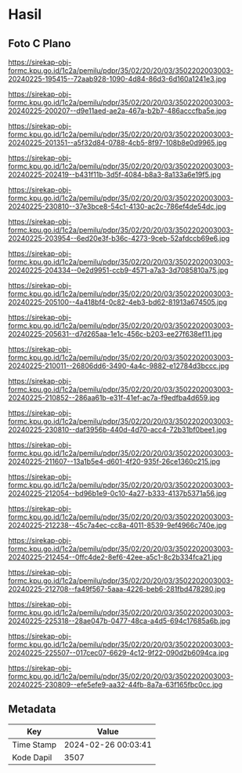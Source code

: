 # Hasil

## Foto C Plano

https://sirekap-obj-formc.kpu.go.id/1c2a/pemilu/pdpr/35/02/20/20/03/3502202003003-20240225-195415--72aab928-1090-4d84-86d3-6d160a1241e3.jpg

https://sirekap-obj-formc.kpu.go.id/1c2a/pemilu/pdpr/35/02/20/20/03/3502202003003-20240225-200207--d9e11aed-ae2a-467a-b2b7-486acccfba5e.jpg

https://sirekap-obj-formc.kpu.go.id/1c2a/pemilu/pdpr/35/02/20/20/03/3502202003003-20240225-201351--a5f32d84-0788-4cb5-8f97-108b8e0d9965.jpg

https://sirekap-obj-formc.kpu.go.id/1c2a/pemilu/pdpr/35/02/20/20/03/3502202003003-20240225-202419--b431f11b-3d5f-4084-b8a3-8a133a6e19f5.jpg

https://sirekap-obj-formc.kpu.go.id/1c2a/pemilu/pdpr/35/02/20/20/03/3502202003003-20240225-230810--37e3bce8-54c1-4130-ac2c-786ef4de54dc.jpg

https://sirekap-obj-formc.kpu.go.id/1c2a/pemilu/pdpr/35/02/20/20/03/3502202003003-20240225-203954--6ed20e3f-b36c-4273-9ceb-52afdccb69e6.jpg

https://sirekap-obj-formc.kpu.go.id/1c2a/pemilu/pdpr/35/02/20/20/03/3502202003003-20240225-204334--0e2d9951-ccb9-4571-a7a3-3d7085810a75.jpg

https://sirekap-obj-formc.kpu.go.id/1c2a/pemilu/pdpr/35/02/20/20/03/3502202003003-20240225-205100--4a418bf4-0c82-4eb3-bd62-81913a674505.jpg

https://sirekap-obj-formc.kpu.go.id/1c2a/pemilu/pdpr/35/02/20/20/03/3502202003003-20240225-205631--d7d265aa-1e1c-456c-b203-ee27f638ef11.jpg

https://sirekap-obj-formc.kpu.go.id/1c2a/pemilu/pdpr/35/02/20/20/03/3502202003003-20240225-210011--26806dd6-3490-4a4c-9882-e12784d3bccc.jpg

https://sirekap-obj-formc.kpu.go.id/1c2a/pemilu/pdpr/35/02/20/20/03/3502202003003-20240225-210852--286aa61b-e31f-41ef-ac7a-f9edfba4d659.jpg

https://sirekap-obj-formc.kpu.go.id/1c2a/pemilu/pdpr/35/02/20/20/03/3502202003003-20240225-230810--daf3956b-440d-4d70-acc4-72b31bf0bee1.jpg

https://sirekap-obj-formc.kpu.go.id/1c2a/pemilu/pdpr/35/02/20/20/03/3502202003003-20240225-211607--13a1b5e4-d601-4f20-935f-26ce1360c215.jpg

https://sirekap-obj-formc.kpu.go.id/1c2a/pemilu/pdpr/35/02/20/20/03/3502202003003-20240225-212054--bd96b1e9-0c10-4a27-b333-4137b5371a56.jpg

https://sirekap-obj-formc.kpu.go.id/1c2a/pemilu/pdpr/35/02/20/20/03/3502202003003-20240225-212238--45c7a4ec-cc8a-4011-8539-9ef4966c740e.jpg

https://sirekap-obj-formc.kpu.go.id/1c2a/pemilu/pdpr/35/02/20/20/03/3502202003003-20240225-212454--0ffc4de2-8ef6-42ee-a5c1-8c2b334fca21.jpg

https://sirekap-obj-formc.kpu.go.id/1c2a/pemilu/pdpr/35/02/20/20/03/3502202003003-20240225-212708--fa49f567-5aaa-4226-beb6-281fbd478280.jpg

https://sirekap-obj-formc.kpu.go.id/1c2a/pemilu/pdpr/35/02/20/20/03/3502202003003-20240225-225318--28ae047b-0477-48ca-a4d5-694c17685a6b.jpg

https://sirekap-obj-formc.kpu.go.id/1c2a/pemilu/pdpr/35/02/20/20/03/3502202003003-20240225-225507--017cec07-6629-4c12-9f22-090d2b6094ca.jpg

https://sirekap-obj-formc.kpu.go.id/1c2a/pemilu/pdpr/35/02/20/20/03/3502202003003-20240225-230809--efe5efe9-aa32-44fb-8a7a-63f165fbc0cc.jpg


## Metadata

| Key        | Value               |
| ---------- | ------------------- |
| Time Stamp | 2024-02-26 00:03:41 |
| Kode Dapil | 3507                |



